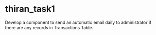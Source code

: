 # thiran_task1
Develop a component to send an automatic email daily to administrator if there are any records in Transactions Table.
